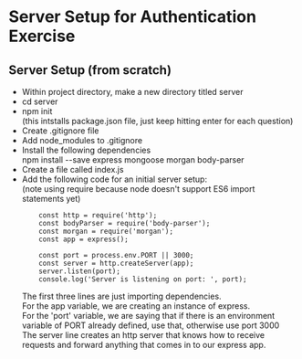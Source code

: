 # Server Setup for Authentication Exercise

## Server Setup (from scratch)  

- Within project directory, make a new directory titled server
- cd server
- npm init  
    (this intstalls package.json file, just keep hitting enter for each question)
- Create .gitignore file
- Add node_modules to .gitignore
- Install the following dependencies  
    npm install --save express mongoose morgan body-parser
- Create a file called index.js
- Add the following code for an initial server setup:  
    (note using require because node doesn't support ES6 import statements yet)  
    ```const express = require('express');
        const http = require('http');
        const bodyParser = require('body-parser');
        const morgan = require('morgan');
        const app = express();

        const port = process.env.PORT || 3000;
        const server = http.createServer(app);
        server.listen(port);
        console.log('Server is listening on port: ', port);
    ```
    The first three lines are just importing dependencies.  
    For the app variable, we are creating an instance of express.  
    For the 'port' variable, we are saying that if there is an environment variable of PORT already defined, use that, otherwise use port 3000  
    The server line creates an http server that knows how to receive requests and forward anything that comes in to our express app.
